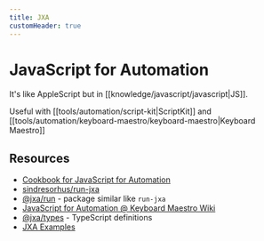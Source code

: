 ```yaml
---
title: JXA
customHeader: true
---
```


# JavaScript for Automation

It's like AppleScript but in [[knowledge/javascript/javascript|JS]].

Useful with [[tools/automation/script-kit|ScriptKit]] and [[tools/automation/keyboard-maestro/keyboard-maestro|Keyboard Maestro]]

## Resources

- [Cookbook for JavaScript for Automation](https://github.com/JXA-Cookbook/JXA-Cookbook)
- [sindresorhus/run-jxa](https://github.com/sindresorhus/run-jxa)
- [@jxa/run](https://www.npmjs.com/package/@jxa/run) - package similar like `run-jxa`
- [JavaScript for Automation @ Keyboard Maestro Wiki](https://wiki.keyboardmaestro.com/JavaScript_for_Automation)
- [@jxa/types](https://www.npmjs.com/package/@jxa/types) - TypeScript definitions
- [JXA Examples](https://jxa-examples.akjems.com/)
